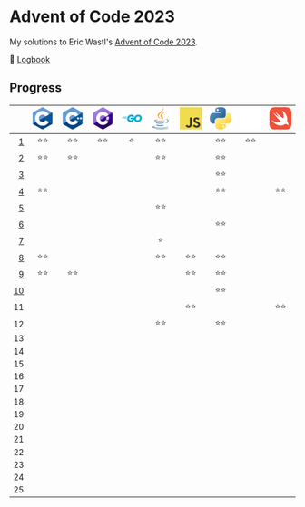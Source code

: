 # Advent of Code 2023

My solutions to Eric Wastl's [Advent of Code 2023](https://adventofcode.com/2023).

📝 [Logbook](logbook/README.md)

## Progress

| | [![C](logos/c.png)](/aoc23c/) | [![C++](logos/cpp.png)](/aoc23cpp/) | [![C#](logos/cs.png)](/aoc23cs/) | [![Go](logos/go.png)](/aoc23go/) | [![Java++](logos/java.png)](/aoc23java/) | [![JavaScript](logos/js.png)](/aoc23js/) | [![Python](logos/py.png)](/aoc23py/) | [![Rust](logos/rs.png)](/aoc23rs/) | [![Swift](logos/swift.png)](/aoc23swift/) |
|--:|:-:|:-:|:-:|:-:|:-:|:-:|:-:|:-:|:-:|
|  [1](logbook/day01.md) | ⭐️⭐️ | ⭐️⭐️ | ⭐️⭐️ | ⭐️ | ⭐️⭐️ | | ⭐️⭐️ | ⭐️⭐️ | |
|  [2](logbook/day02.md) | ⭐️⭐️ | ⭐️⭐️ | | | ⭐️⭐️ | | ⭐️⭐️ | | | |
|  [3](logbook/day03.md) | | | | | | | ⭐️⭐️ | | |
|  [4](logbook/day04.md) | ⭐️⭐️ | | | | | | ⭐️⭐️ | | ⭐️⭐️ |
|  [5](logbook/day05.md) | | | | | ⭐️⭐️ | | | | |
|  [6](logbook/day06.md) | | | | | | | ⭐️⭐️ | | |
|  [7](logbook/day07.md) | | | | | ⭐️ | | | | |
|  [8](logbook/day08.md) | ⭐️⭐️ | | | | ⭐️⭐️ | ⭐️⭐️ | ⭐️⭐️ | | |
|  [9](logbook/day09.md) | ⭐️⭐️ | ⭐️⭐️ | | | | ⭐️⭐️ | ⭐️⭐️ | | |
| [10](logbook/day10.md) | | | | | | | ⭐️⭐️ | | |
| 11 | | | | | | ⭐️⭐️ | | | ⭐️⭐️ |
| 12 | | | | | ⭐️⭐️ | | ⭐️⭐️ | | |
| 13 | | | | | | | | | |
| 14 | | | | | | | | | |
| 15 | | | | | | | | | |
| 16 | | | | | | | | | |
| 17 | | | | | | | | | |
| 18 | | | | | | | | | |
| 19 | | | | | | | | | |
| 20 | | | | | | | | | |
| 21 | | | | | | | | | |
| 22 | | | | | | | | | |
| 23 | | | | | | | | | |
| 24 | | | | | | | | | |
| 25 | | | | | | | | | |
